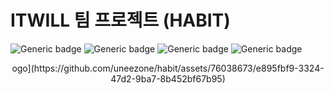 # ITWILL 팀 프로젝트 (HABIT)
![Generic badge](https://img.shields.io/badge/jstl-1.2-yellowgreen.svg) ![Generic badge](https://img.shields.io/badge/apacheTomcat-9.0.58-green.svg) ![Generic badge](https://img.shields.io/badge/mariaDB-10.6.14-orange.svg) ![Generic badge](https://img.shields.io/badge/springBoot-2.7.5-blue.svg)

<p align="center">ogo](https://github.com/uneezone/habit/assets/76038673/e895fbf9-3324-47d2-9ba7-8b452bf67b95)</p> 
